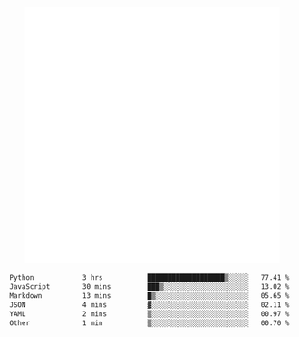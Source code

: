 <div align="center">
    <a href="https://konst.fish">
        <img src="https://raw.githubusercontent.com/konstfish/konstfish/master/fish.svg" alt="Logo" width="450"/>
    </a>
</div>

<!--START_SECTION:waka-->

```text
Python            3 hrs           ███████████████████▒░░░░░   77.41 %
JavaScript        30 mins         ███▒░░░░░░░░░░░░░░░░░░░░░   13.02 %
Markdown          13 mins         █▒░░░░░░░░░░░░░░░░░░░░░░░   05.65 %
JSON              4 mins          ▓░░░░░░░░░░░░░░░░░░░░░░░░   02.11 %
YAML              2 mins          ▒░░░░░░░░░░░░░░░░░░░░░░░░   00.97 %
Other             1 min           ▒░░░░░░░░░░░░░░░░░░░░░░░░   00.70 %
```

<!--END_SECTION:waka-->
